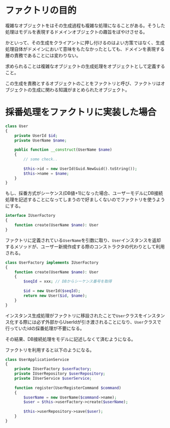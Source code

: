 # ファクトリの目的

複雑なオブジェクトをはその生成過程も複雑な処理になることがある。そうした処理はモデルを表現するドメインオブジェクトの趣旨をぼやけさせる。

かといって、その生成をクライアントに押し付けるのはよい方策ではなく、生成処理自体がドメインにおいて意味をもたなかったとしても、ドメインを表現する層の責務であることには変わりない。

求められることは複雑なオブジェクトの生成処理をオブジェクトとして定義すること。

この生成を責務とするオブジェクトのことをファクトリと呼び、ファクトリはオブジェクトの生成に関わる知識がまとめられたオブジェクト。

# 採番処理をファクトリに実装した場合

```php
class User
{
    private UserId $id;
    private UserName $name;
    
    public function __construct(UserName $name)
    {
        // some check..
        
        $this->id = new UserId(Guid.NewGuid().toString());
        $this->name = $name;
    }    
}
```

もし、採番方式がシーケンス(DB値+1)になった場合、ユーザーモデルにDB接続処理を記述することになってしまうので好ましくないのでファクトリを使うようにする。

```php
interface IUserFactory
{
    function create(UserName $name): User
}
```

ファクトリに定義されている`UserName`を引数に取り、`User`インスタンスを返却するメソッドが、ユーザー新規作成する際のコンストラクタの代わりとして利用される。

```php
class UserFactory implements IUserFactory
{
    function create(UserName $name): User
    {
        $seqId = xxx; // DBからシーケンス番号を取得
        
        $id = new UserId($seqId);
        return new User($id, $name);
    }
}
```

インスタンス生成処理がファクトリに移設されたことで`User`クラスをインスタンス化する際には必ず外部からUserIdが引き渡されることになり、`User`クラスで行っていたidの採番処理が不要になる。

その結果、DB接続処理をモデルに記述しなくて済むようになる。

ファクトリを利用すると以下のようになる。

```php
class UserApplicationService
{
    private IUserFactory $userFactory;
    private IUserRepository $userRepository;
    private IUserService $userService;
    
    function register(UserRegisterCommand $command)
    {
        $userName = new UserName($command->name);
        $user = $this->userFactory->create($userName);
        
        $this->userRepository->save($user);
    }
}
```

